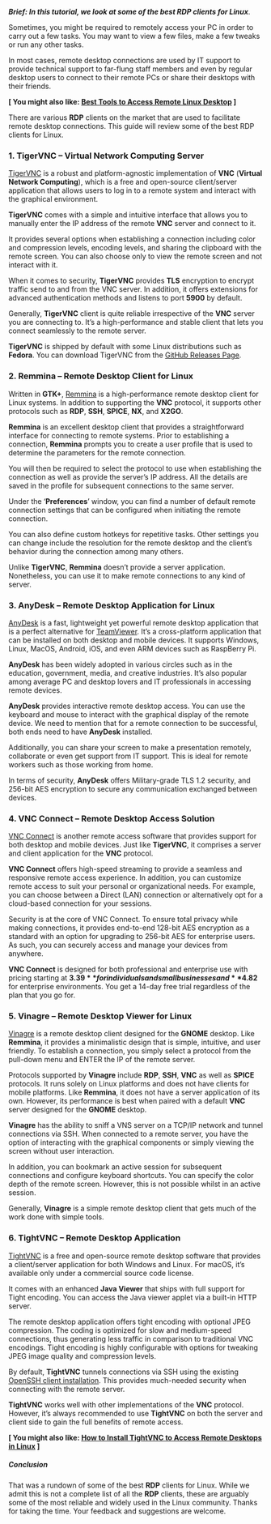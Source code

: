 _**Brief: In this tutorial, we look at some of the best RDP clients for Linux**_.

Sometimes, you might be required to remotely access your PC in order to carry out a few tasks. You may want to view a few files, make a few tweaks or run any other tasks.

In most cases, remote desktop connections are used by IT support to provide technical support to far-flung staff members and even by regular desktop users to connect to their remote PCs or share their desktops with their friends.

**\[ You might also like: [Best Tools to Access Remote Linux Desktop](https://www.tecmint.com/best-remote-linux-desktop-sharing-software/ "Best Tools to Access Remote Linux Desktop") \]**

There are various **RDP** clients on the market that are used to facilitate remote desktop connections. This guide will review some of the best RDP clients for Linux.

### 1\. TigerVNC – Virtual Network Computing Server

[TigerVNC](https://tigervnc.org/ "TigerVNC - Virtual Network Computing Server") is a robust and platform-agnostic implementation of **VNC** (**Virtual Network Computing**), which is a free and open-source client/server application that allows users to log in to a remote system and interact with the graphical environment.

**TigerVNC** comes with a simple and intuitive interface that allows you to manually enter the IP address of the remote **VNC** server and connect to it.

It provides several options when establishing a connection including color and compression levels, encoding levels, and sharing the clipboard with the remote screen. You can also choose only to view the remote screen and not interact with it.

When it comes to security, **TigerVNC** provides **TLS** encryption to encrypt traffic send to and from the VNC server. In addition, it offers extensions for advanced authentication methods and listens to port **5900** by default.

Generally, **TigerVNC** client is quite reliable irrespective of the **VNC** server you are connecting to. It’s a high-performance and stable client that lets you connect seamlessly to the remote server.

**TigerVNC** is shipped by default with some Linux distributions such as **Fedora**. You can download TigerVNC from the [GitHub Releases Page](https://github.com/TigerVNC/tigervnc/releases "Download TigerVNC for Linux").

### 2\. Remmina – Remote Desktop Client for Linux

Written in **GTK+**, [Remmina](https://remmina.org/ "Remmina - Remote Desktop Client") is a high-performance remote desktop client for Linux systems. In addition to supporting the **VNC** protocol, it supports other protocols such as **RDP**, **SSH**, **SPICE**, **NX**, and **X2GO**.

**Remmina** is an excellent desktop client that provides a straightforward interface for connecting to remote systems. Prior to establishing a connection, **Remmina** prompts you to create a user profile that is used to determine the parameters for the remote connection.

You will then be required to select the protocol to use when establishing the connection as well as provide the server’s IP address. All the details are saved in the profile for subsequent connections to the same server.

Under the ‘**Preferences**’ window, you can find a number of default remote connection settings that can be configured when initiating the remote connection.

You can also define custom hotkeys for repetitive tasks. Other settings you can change include the resolution for the remote desktop and the client’s behavior during the connection among many others.

Unlike **TigerVNC**, **Remmina** doesn’t provide a server application. Nonetheless, you can use it to make remote connections to any kind of server.

### 3\. AnyDesk – Remote Desktop Application for Linux

[AnyDesk](https://anydesk.com/en "AnyDesk - Remote Desktop Application") is a fast, lightweight yet powerful remote desktop application that is a perfect alternative for [TeamViewer](https://www.tecmint.com/how-to-install-teamviewer-on-linux-distributions/ "Install TeamViewer in Linux"). It’s a cross-platform application that can be installed on both desktop and mobile devices. It supports Windows, Linux, MacOS, Android, iOS, and even ARM devices such as RaspBerry Pi.

**AnyDesk** has been widely adopted in various circles such as in the education, government, media, and creative industries. It’s also popular among average PC and desktop lovers and IT professionals in accessing remote devices.

**AnyDesk** provides interactive remote desktop access. You can use the keyboard and mouse to interact with the graphical display of the remote device. We need to mention that for a remote connection to be successful, both ends need to have **AnyDesk** installed.

Additionally, you can share your screen to make a presentation remotely, collaborate or even get support from IT support. This is ideal for remote workers such as those working from home.

In terms of security, **AnyDesk** offers Military-grade TLS 1.2 security, and 256-bit AES encryption to secure any communication exchanged between devices.

### 4\. VNC Connect – Remote Desktop Access Solution

[VNC Connect](https://www.realvnc.com/en/connect/ "VNC Connect - Remote Access Solution") is another remote access software that provides support for both desktop and mobile devices. Just like **TigerVNC**, it comprises a server and client application for the **VNC** protocol.

**VNC Connect** offers high-speed streaming to provide a seamless and responsive remote access experience. In addition, you can customize remote access to suit your personal or organizational needs. For example, you can choose between a Direct (LAN) connection or alternatively opt for a cloud-based connection for your sessions.

Security is at the core of VNC Connect. To ensure total privacy while making connections, it provides end-to-end 128-bit AES encryption as a standard with an option for upgrading to 256-bit AES for enterprise users. As such, you can securely access and manage your devices from anywhere.

**VNC Connect** is designed for both professional and enterprise use with pricing starting at **$3.39** for individuals and small businesses and **$4.82** for enterprise environments. You get a 14-day free trial regardless of the plan that you go for.

### 5\. Vinagre – Remote Desktop Viewer for Linux

[Vinagre](https://wiki.gnome.org/Apps/Vinagre "Vinagre - Remote Desktop Viewer") is a remote desktop client designed for the **GNOME** desktop. Like **Remmina**, it provides a minimalistic design that is simple, intuitive, and user friendly. To establish a connection, you simply select a protocol from the pull-down menu and ENTER the IP of the remote server.

Protocols supported by **Vinagre** include **RDP**, **SSH**, **VNC** as well as **SPICE** protocols. It runs solely on Linux platforms and does not have clients for mobile platforms. Like **Remmina**, it does not have a server application of its own. However, its performance is best when paired with a default **VNC** server designed for the **GNOME** desktop.

**Vinagre** has the ability to sniff a VNS server on a TCP/IP network and tunnel connections via SSH. When connected to a remote server, you have the option of interacting with the graphical components or simply viewing the screen without user interaction.

In addition, you can bookmark an active session for subsequent connections and configure keyboard shortcuts. You can specify the color depth of the remote screen. However, this is not possible whilst in an active session.

Generally, **Vinagre** is a simple remote desktop client that gets much of the work done with simple tools.

### 6\. TightVNC – Remote Desktop Application

[TightVNC](https://www.tightvnc.com/ "TightVNC - Remote Desktop Application") is a free and open-source remote desktop software that provides a client/server application for both Windows and Linux. For macOS, it’s available only under a commercial source code license.

It comes with an enhanced **Java Viewer** that ships with full support for Tight encoding. You can access the Java viewer applet via a built-in HTTP server.

The remote desktop application offers tight encoding with optional JPEG compression. The coding is optimized for slow and medium-speed connections, thus generating less traffic in comparison to traditional VNC encodings. Tight encoding is highly configurable with options for tweaking JPEG image quality and compression levels.

By default, **TightVNC** tunnels connections via SSH using the existing [OpenSSH client installation](https://www.tecmint.com/secure-openssh-server/ "How to Secure and Harden OpenSSH Server"). This provides much-needed security when connecting with the remote server.

**TightVNC** works well with other implementations of the **VNC** protocol. However, it’s always recommended to use **TightVNC** on both the server and client side to gain the full benefits of remote access.

**\[ You might also like: [How to Install TightVNC to Access Remote Desktops in Linux](https://www.tecmint.com/install-tightvnc-access-remote-desktop-in-linux/ "Install TightVNC to Access Remote Desktops in Linux") \]**

##### Conclusion

That was a rundown of some of the best **RDP** clients for Linux. While we admit this is not a complete list of all the **RDP** clients, these are arguably some of the most reliable and widely used in the Linux community. Thanks for taking the time. Your feedback and suggestions are welcome.